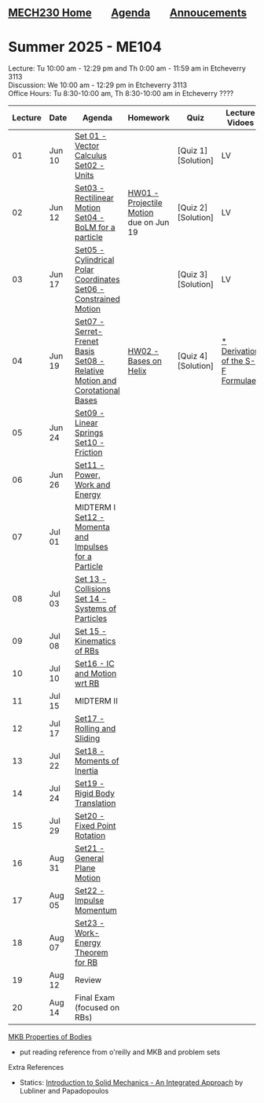 [MECH230 Home](homepage.md)        [Agenda](lectures-agenda.md)        [Annoucements](announcements.md)
---

# Summer 2025 - ME104
Lecture: Tu 10:00 am - 12:29 pm and Th 0:00 am - 11:59 am in Etcheverry 3113\
Discussion: We 10:00 am - 12:29 pm in Etcheverry 3113\
Office Hours: Tu 8:30-10:00 am, Th 8:30-10:00 am in Etcheverry ????

| Lecture | Date | Agenda | Homework | Quiz | Lecture Vidoes | Solution Vidoes | Demo Vidoes |
| ------- | ---- | ------ |--------- | ---- | -------------- | --------------- | ----------- |
| 01 | Jun 10 | [Set 01 - Vector Calculus]()<br>[Set02 - Units]() | | [Quiz 1] <br> [Solution] | LV | SV | DV |
| 02 | Jun 12 | [Set03 - Rectilinear Motion]()<br>[Set04 - BoLM for a particle]() |[HW01 - Projectile Motion]() due on Jun 19 | [Quiz 2] <br> [Solution] | LV | [* MKB 03-004](https://youtu.be/LAl3ZUiUpus) | DV |
| 03 | Jun 17 | [Set05 - Cylindrical Polar Coordinates]() <br> [Set06 - Constrained Motion]() | | [Quiz 3] <br> [Solution] | LV | [* MKB 02-021](https://youtu.be/wbUBexp8xfc) <br> [* MKB 02-099](https://youtu.be/Bt5neJj4Zhc) | DV |
| 04 | Jun 19 | [Set07 - Serret-Frenet Basis]() <br> [Set08 - Relative Motion and Corotational Bases]() | [HW02 - Bases on Helix]() | [Quiz 4] <br> [Solution] | [* Derivation of the S-F Formulae](https://youtu.be/OB13c0WlUSg) | SV | [* S-F Wikipedia](https://en.wikipedia.org/wiki/Frenet%E2%80%93Serret_formulas) <br> [* S-F on bobsled](https://youtu.be/0ACqRREH180) |
| 05 | Jun 24 | [Set09 - Linear Springs]() <br> [Set10 - Friction]() | | |
| 06 | Jun 26 | [Set11 - Power, Work and Energy]() | | |
| 07 | Jul 01 | MIDTERM I <br>[Set12 - Momenta and Impulses for a Particle]() | | |
| 08 | Jul 03 | [Set 13 - Collisions]() <br> [Set 14 - Systems of Particles]() | | |
| 09 | Jul 08 | [Set 15 - Kinematics of RBs]() | | |
| 10 | Jul 10 | [Set16 - IC and Motion wrt RB]() | | |
| 11 | Jul 15 | MIDTERM II | | |
| 12 | Jul 17 | [Set17 - Rolling and Sliding]() | | |
| 13 | Jul 22 | [Set18 - Moments of Inertia]() | | |
| 14 | Jul 24 | [Set19 - Rigid Body Translation]() | | |
| 15 | Jul 29 | [Set20 - Fixed Point Rotation]() | | |
| 16 | Aug 31 | [Set21 - General Plane Motion]() | | |
| 17 | Aug 05 | [Set22 - Impulse Momentum]() | | |
| 18 | Aug 07 | [Set23 - Work-Energy Theorem for RB]()| | |
| 19 | Aug 12 | Review | | | |
| 20 | Aug 14 | Final Exam (focused on RBs) | | | |


[MKB Properties of Bodies](solids-mkb.pdf)

- put reading reference from o'reilly and MKB and problem sets

Extra References
- Statics: [Introduction to Solid Mechanics - An Integrated Approach](https://link.springer.com/book/10.1007/978-1-4614-6768-7) by Lubliner and Papadopoulos